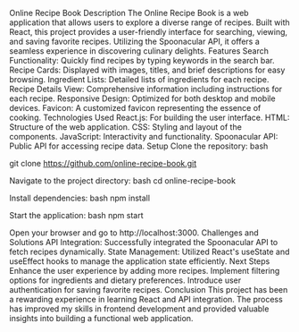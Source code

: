 Online Recipe Book
Description
The Online Recipe Book is a web application that allows users to explore a diverse range of recipes. Built with React, this project provides a user-friendly interface for searching, viewing, and saving favorite recipes. Utilizing the Spoonacular API, it offers a seamless experience in discovering culinary delights.
Features
Search Functionality: Quickly find recipes by typing keywords in the search bar.
Recipe Cards: Displayed with images, titles, and brief descriptions for easy browsing.
Ingredient Lists: Detailed lists of ingredients for each recipe.
Recipe Details View: Comprehensive information including instructions for each recipe.
Responsive Design: Optimized for both desktop and mobile devices.
Favicon: A customized favicon representing the essence of cooking.
Technologies Used
React.js: For building the user interface.
HTML: Structure of the web application.
CSS: Styling and layout of the components.
JavaScript: Interactivity and functionality.
Spoonacular API: Public API for accessing recipe data.
Setup
Clone the repository:
bash

git clone https://github.com/online-recipe-book.git

Navigate to the project directory:
bash
cd online-recipe-book

Install dependencies:
bash
npm install

Start the application:
bash
npm start

Open your browser and go to http://localhost:3000.
Challenges and Solutions
API Integration: Successfully integrated the Spoonacular API to fetch recipes dynamically.
State Management: Utilized React's useState and useEffect hooks to manage the application state efficiently.
Next Steps
Enhance the user experience by adding more recipes.
Implement filtering options for ingredients and dietary preferences.
Introduce user authentication for saving favorite recipes.
Conclusion
This project has been a rewarding experience in learning React and API integration. The process has improved my skills in frontend development and provided valuable insights into building a functional web application.
